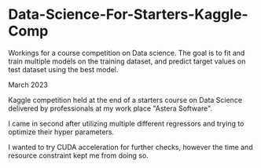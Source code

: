 # Data-Science-For-Starters-Kaggle-Comp
Workings for a course competition on Data science. The goal is to fit and train multiple models on the training dataset, and predict target values on test dataset using the best model.

March 2023

Kaggle competition held at the end of a starters course on Data Science delivered by professionals at my work place "Astera Software".

I came in second after utilizing multiple different regressors and trying to optimize their hyper parameters.

I wanted to try CUDA acceleration for further checks, however the time and resource constraint kept me from doing so.
